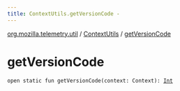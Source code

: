 ```yaml
---
title: ContextUtils.getVersionCode - 
---
```


[org.mozilla.telemetry.util](../index.html) / [ContextUtils](index.html) / [getVersionCode](./get-version-code.html)

# getVersionCode

`open static fun getVersionCode(context: Context): `[`Int`](https://kotlinlang.org/api/latest/jvm/stdlib/kotlin/-int/index.html)